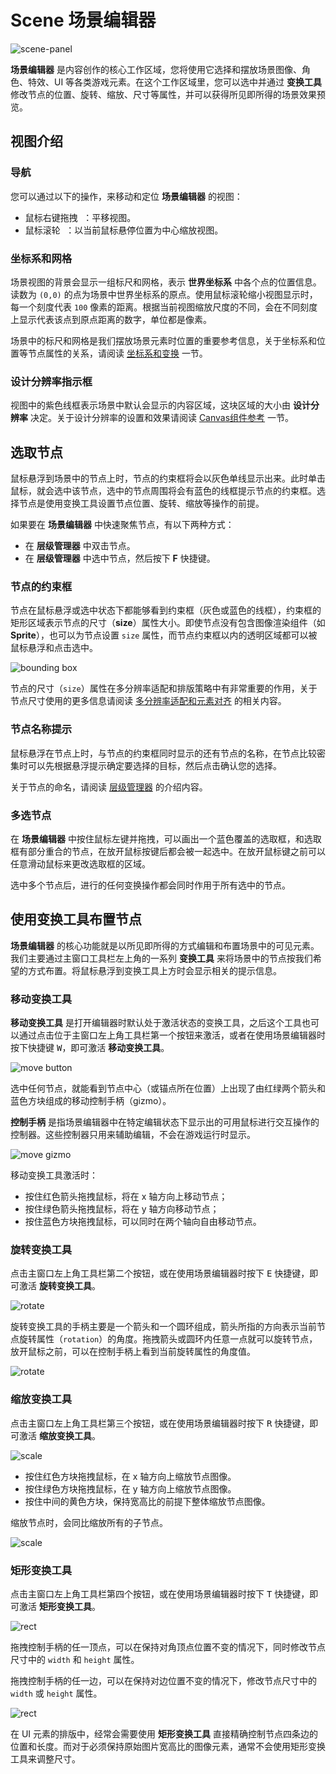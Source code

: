 # Scene 场景编辑器

![scene-panel](../index/scene.png)

**场景编辑器** 是内容创作的核心工作区域，您将使用它选择和摆放场景图像、角色、特效、UI 等各类游戏元素。在这个工作区域里，您可以选中并通过 **变换工具** 修改节点的位置、旋转、缩放、尺寸等属性，并可以获得所见即所得的场景效果预览。

## 视图介绍

### 导航

您可以通过以下的操作，来移动和定位 **场景编辑器** 的视图：

- <kbd> 鼠标右键拖拽 </kbd>：平移视图。
- <kbd> 鼠标滚轮 </kbd>：以当前鼠标悬停位置为中心缩放视图。

### 坐标系和网格

场景视图的背景会显示一组标尺和网格，表示 **世界坐标系** 中各个点的位置信息。读数为 `(0,0)` 的点为场景中世界坐标系的原点。使用鼠标滚轮缩小视图显示时，每一个刻度代表 `100` 像素的距离。根据当前视图缩放尺度的不同，会在不同刻度上显示代表该点到原点距离的数字，单位都是像素。

场景中的标尺和网格是我们摆放场景元素时位置的重要参考信息，关于坐标系和位置等节点属性的关系，请阅读 [坐标系和变换](../../../content-workflow/transform.md) 一节。

### 设计分辨率指示框

视图中的紫色线框表示场景中默认会显示的内容区域，这块区域的大小由 **设计分辨率** 决定。关于设计分辨率的设置和效果请阅读 [Canvas组件参考](../../../components/canvas.md) 一节。

## 选取节点

鼠标悬浮到场景中的节点上时，节点的约束框将会以灰色单线显示出来。此时单击鼠标，就会选中该节点，选中的节点周围将会有蓝色的线框提示节点的约束框。选择节点是使用变换工具设置节点位置、旋转、缩放等操作的前提。

如果要在 **场景编辑器** 中快速聚焦节点，有以下两种方式：

- 在 **层级管理器** 中双击节点。
- 在 **层级管理器** 中选中节点，然后按下 **F** 快捷键。

### 节点的约束框

节点在鼠标悬浮或选中状态下都能够看到约束框（灰色或蓝色的线框），约束框的矩形区域表示节点的尺寸（**size**）属性大小。即使节点没有包含图像渲染组件（如 **Sprite**），也可以为节点设置 `size` 属性，而节点约束框以内的透明区域都可以被鼠标悬浮和点击选中。

![bounding box](scene/boundingbox.png)

节点的尺寸（`size`）属性在多分辨率适配和排版策略中有非常重要的作用，关于节点尺寸使用的更多信息请阅读 [多分辨率适配和元素对齐](../../../ui/multi-resolution.md) 的相关内容。

### 节点名称提示

鼠标悬浮在节点上时，与节点的约束框同时显示的还有节点的名称，在节点比较密集时可以先根据悬浮提示确定要选择的目标，然后点击确认您的选择。

关于节点的命名，请阅读 [层级管理器](node-tree.md) 的介绍内容。

### 多选节点

在 **场景编辑器** 中按住鼠标左键并拖拽，可以画出一个蓝色覆盖的选取框，和选取框有部分重合的节点，在放开鼠标按键后都会被一起选中。在放开鼠标键之前可以任意滑动鼠标来更改选取框的区域。

选中多个节点后，进行的任何变换操作都会同时作用于所有选中的节点。

## 使用变换工具布置节点

**场景编辑器** 的核心功能就是以所见即所得的方式编辑和布置场景中的可见元素。我们主要通过主窗口工具栏左上角的一系列 **变换工具** 来将场景中的节点按我们希望的方式布置。将鼠标悬浮到变换工具上方时会显示相关的提示信息。

### 移动变换工具

**移动变换工具** 是打开编辑器时默认处于激活状态的变换工具，之后这个工具也可以通过点击位于主窗口左上角工具栏第一个按钮来激活，或者在使用场景编辑器时按下快捷键 <kbd>W</kbd>，即可激活 **移动变换工具**。

![move button](scene/move_button.png)

选中任何节点，就能看到节点中心（或锚点所在位置）上出现了由红绿两个箭头和蓝色方块组成的移动控制手柄（gizmo）。

**控制手柄** 是指场景编辑器中在特定编辑状态下显示出的可用鼠标进行交互操作的控制器。这些控制器只用来辅助编辑，不会在游戏运行时显示。

![move gizmo](scene/move_gizmo.png)

移动变换工具激活时：

- 按住红色箭头拖拽鼠标，将在 x 轴方向上移动节点；
- 按住绿色箭头拖拽鼠标，将在 y 轴方向移动节点；
- 按住蓝色方块拖拽鼠标，可以同时在两个轴向自由移动节点。

### 旋转变换工具

点击主窗口左上角工具栏第二个按钮，或在使用场景编辑器时按下 <kbd>E</kbd> 快捷键，即可激活 **旋转变换工具**。

![rotate](scene/rotate_button.png)

旋转变换工具的手柄主要是一个箭头和一个圆环组成，箭头所指的方向表示当前节点旋转属性（`rotation`）的角度。拖拽箭头或圆环内任意一点就可以旋转节点，放开鼠标之前，可以在控制手柄上看到当前旋转属性的角度值。

![rotate](scene/rotate_gizmo.png)

### 缩放变换工具

点击主窗口左上角工具栏第三个按钮，或在使用场景编辑器时按下 <kbd>R</kbd> 快捷键，即可激活 **缩放变换工具**。

![scale](scene/scale_button.png)

- 按住红色方块拖拽鼠标，在 x 轴方向上缩放节点图像。
- 按住绿色方块拖拽鼠标，在 y 轴方向上缩放节点图像。
- 按住中间的黄色方块，保持宽高比的前提下整体缩放节点图像。

缩放节点时，会同比缩放所有的子节点。

![scale](scene/scale_gizmo.png)

### 矩形变换工具

点击主窗口左上角工具栏第四个按钮，或在使用场景编辑器时按下 <kbd>T</kbd> 快捷键，即可激活 **矩形变换工具**。

![rect](scene/rect_button.png)

拖拽控制手柄的任一顶点，可以在保持对角顶点位置不变的情况下，同时修改节点尺寸中的 `width` 和 `height` 属性。

拖拽控制手柄的任一边，可以在保持对边位置不变的情况下，修改节点尺寸中的 `width` 或 `height` 属性。

![rect](scene/rect_gizmo.png)

在 UI 元素的排版中，经常会需要使用 **矩形变换工具** 直接精确控制节点四条边的位置和长度。而对于必须保持原始图片宽高比的图像元素，通常不会使用矩形变换工具来调整尺寸。
